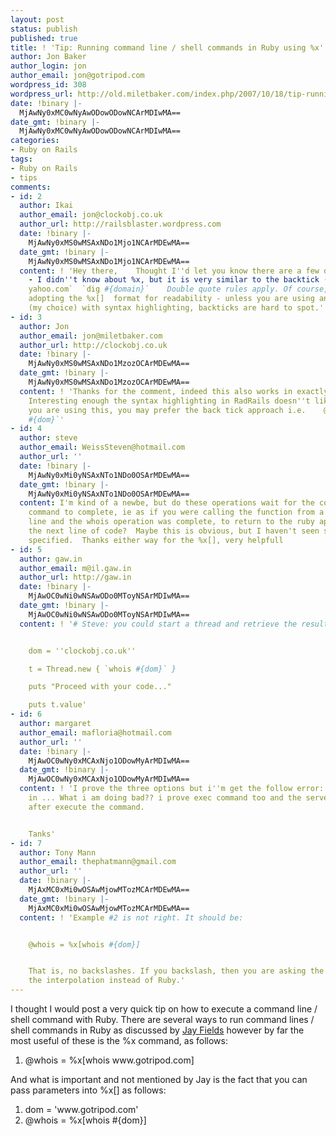 ```yaml
---
layout: post
status: publish
published: true
title: ! 'Tip: Running command line / shell commands in Ruby using %x'
author: Jon Baker
author_login: jon
author_email: jon@gotripod.com
wordpress_id: 308
wordpress_url: http://old.miletbaker.com/index.php/2007/10/18/tip-running-command-line-shell-commands-in-ruby-using-x/
date: !binary |-
  MjAwNy0xMC0wNyAwODowODowNCArMDIwMA==
date_gmt: !binary |-
  MjAwNy0xMC0wNyAwODowODowNCArMDIwMA==
categories:
- Ruby on Rails
tags:
- Ruby on Rails
- tips
comments:
- id: 2
  author: Ikai
  author_email: jon@clockobj.co.uk
  author_url: http://railsblaster.wordpress.com
  date: !binary |-
    MjAwNy0xMS0wMSAxNDo1Mjo1NCArMDEwMA==
  date_gmt: !binary |-
    MjAwNy0xMS0wMSAxNDo1Mjo1NCArMDEwMA==
  content: ! 'Hey there,    Thought I''d let you know there are a few different ways
    - I didn''t know about %x, but it is very similar to the backtick (`). Example:    `dig
    yahoo.com`  `dig #{domain}`    Double quote rules apply. Of course, I might start
    adopting the %x[]  format for readability - unless you are using an IDE or VIM
    (my choice) with syntax highlighting, backticks are hard to spot.'
- id: 3
  author: Jon
  author_email: jon@miletbaker.com
  author_url: http://clockobj.co.uk
  date: !binary |-
    MjAwNy0xMS0wMSAxNDo1MzozOCArMDEwMA==
  date_gmt: !binary |-
    MjAwNy0xMS0wMSAxNDo1MzozOCArMDEwMA==
  content: ! 'Thanks for the comment, indeed this also works in exactly the same way.
    Interesting enough the syntax highlighting in RadRails doesn''t like %x[] so if
    you are using this, you may prefer the back tick approach i.e.    @whois = `whois
    #{dom}`'
- id: 4
  author: steve
  author_email: WeissSteven@hotmail.com
  author_url: ''
  date: !binary |-
    MjAwNy0xMi0yNSAxNTo1NDo0OSArMDEwMA==
  date_gmt: !binary |-
    MjAwNy0xMi0yNSAxNTo1NDo0OSArMDEwMA==
  content: I'm kind of a newbe, but do these operations wait for the command line/shell
    command to complete, ie as if you were calling the function from a shell or command
    line and the whois operation was complete, to return to the ruby app and execute
    the next line of code?  Maybe this is obvious, but I haven't seen said details
    specified.  Thanks either way for the %x[], very helpfull
- id: 5
  author: gaw.in
  author_email: m@il.gaw.in
  author_url: http://gaw.in
  date: !binary |-
    MjAwOC0wNi0wNSAwODo0MToyNSArMDIwMA==
  date_gmt: !binary |-
    MjAwOC0wNi0wNSAwODo0MToyNSArMDIwMA==
  content: ! '# Steve: you could start a thread and retrieve the result later.


    dom = ''clockobj.co.uk''

    t = Thread.new { `whois #{dom}` }

    puts "Proceed with your code..."

    puts t.value'
- id: 6
  author: margaret
  author_email: mafloria@hotmail.com
  author_url: ''
  date: !binary |-
    MjAwOC0wNy0xMCAxNjo1ODowMyArMDIwMA==
  date_gmt: !binary |-
    MjAwOC0wNy0xMCAxNjo1ODowMyArMDIwMA==
  content: ! 'I prove the three options but i''m get the follow error:  Errno::ECONNREFUSED
    in ... What i am doing bad?? i prove exec command too and the server shut down
    after execute the command.


    Tanks'
- id: 7
  author: Tony Mann
  author_email: thephatmann@gmail.com
  author_url: ''
  date: !binary |-
    MjAxMC0xMi0wOSAwMjowMTozMCArMDEwMA==
  date_gmt: !binary |-
    MjAxMC0xMi0wOSAwMjowMTozMCArMDEwMA==
  content: ! 'Example #2 is not right. It should be:


    @whois = %x[whois #{dom}]


    That is, no backslashes. If you backslash, then you are asking the shell to do
    the interpolation instead of Ruby.'
---
```

<p>I thought I would post a very quick tip on how to execute a command line / shell command with Ruby. There are several ways to run command lines / shell commands in Ruby as discussed by <a href="http://blog.jayfields.com/2006/06/ruby-kernel-system-exec-and-x.html">Jay Fields</a> however by far the most useful of these is the %x command, as follows:</p>
<ol class="CodeRay">
<li><span class="iv">@whois</span> = <span class="sh"><span class="dl">%x[</span><span class="k">whois www.gotripod.com</span><span class="dl">]</span></span></li>
</ol>
<p>And what is important and not mentioned by Jay is the fact that you can pass parameters into %x[] as follows:</p>
<ol class="CodeRay">
<li>dom = <span class="s"><span class="dl">'</span><span class="k">www.gotripod.com</span><span class="dl">'</span></span></li>
<li><span class="iv">@whois</span> = <span class="sh"><span class="dl">%x[</span><span class="k">whois </span><span class="il"><span class="dl">#{</span>dom<span class="dl">}</span></span><span class="dl">]</span></span></li>
</ol>
<p><img src="http://feeds.feedburner.com/~r/miletbaker/~4/166620922" height="1" width="1" /></p>
